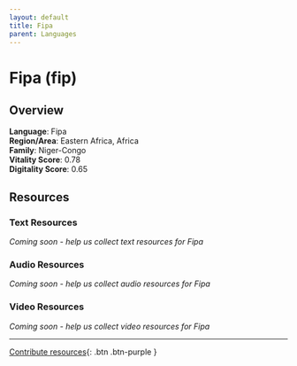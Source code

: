 ```yaml
---
layout: default
title: Fipa
parent: Languages
---
```


# Fipa (fip)

## Overview

**Language**: Fipa  
**Region/Area**: Eastern Africa, Africa  
**Family**: Niger-Congo  
**Vitality Score**: 0.78  
**Digitality Score**: 0.65  

## Resources

### Text Resources
*Coming soon - help us collect text resources for Fipa*

### Audio Resources
*Coming soon - help us collect audio resources for Fipa*

### Video Resources
*Coming soon - help us collect video resources for Fipa*

---

[Contribute resources](https://fairtrain.github.io/){: .btn .btn-purple }

